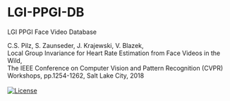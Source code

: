 # LGI-PPGI-DB
LGI PPGI Face Video Database

C.S. Pilz, S. Zaunseder, J. Krajewski, V. Blazek,<br>
Local Group Invariance for Heart Rate Estimation from Face Videos in the Wild,<br>
The IEEE Conference on Computer Vision and Pattern Recognition (CVPR) Workshops, pp.1254-1262, Salt Lake City, 2018 <br>
<br>
[![License](https://img.shields.io/badge/License-GPL%20v3-blue.svg)](https://opensource.org/licenses/gpl-3.0.html)

